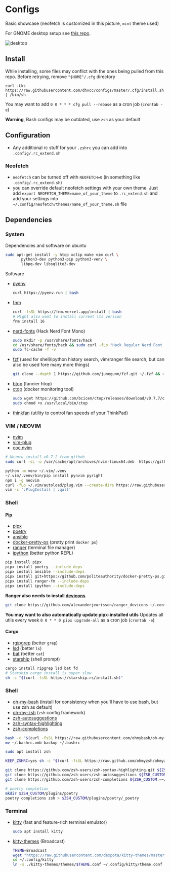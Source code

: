 # Configs

Basic showcase (neofetch is customized in this picture, `mint` theme used)

For GNOME desktop setup see [this repo](https://github.com/dhvcc/desktop).

![desktop](https://user-images.githubusercontent.com/18076967/186787936-8ff80282-5e4e-4643-b1cd-4f3ac0a6d140.png)

## Install

While installing, some files may conflict with the ones being pulled from this repo. Before retrying, remove `"$HOME"/.cfg` directory

```shell
curl -Lks https://raw.githubusercontent.com/dhvcc/configs/master/.cfg/install.sh | /bin/sh
```

You may want to add
`0 0 * * * cfg pull --rebase` as a cron job (`crontab -e`)

**Warning**, Bash configs may be outdated, use `zsh` as your default

## Configuration

- Any additional rc stuff for your `.zshrc` you can add into `.config/.rc_extend.sh`

### Neofetch
- `neofetch` can be turned off with `NEOFETCH=0` (in something like `.config/.rc_extend.sh`)
- you can override default neofetch settings with your own theme. Just add `export NEOFETCH_THEME=name_of_your_theme` to `.rc_extend.sh` and add your settings into `~/.config/neofetch/themes/name_of_your_theme.sh` file

## Dependencies

### System

Dependencies and software on ubuntu

```bash
sudo apt-get install -y htop xclip make vim curl \
       python3-dev python3-pip python3-venv \
       libpq-dev libsqlite3-dev
```

Software

- [pyenv](https://github.com/pyenv/pyenv-installer)
  ```bash
  curl https://pyenv.run | bash
  ```
- [fnm](https://github.com/Schniz/fnm)
  ```bash
  curl -fsSL https://fnm.vercel.app/install | bash
  # Might also want to install current lts version
  fnm install 16
  ```
- [nerd-fonts](https://github.com/ryanoasis/nerd-fonts) (Hack Nerd Font Mono)
  ```bash
  sudo mkdir -p /usr/share/fonts/hack
  cd /usr/share/fonts/hack && sudo curl -fLo "Hack Regular Nerd Font Complete Mono.ttf" https://github.com/ryanoasis/nerd-fonts/raw/master/patched-fonts/Hack/Regular/complete/Hack%20Regular%20Nerd%20Font%20Complete%20Mono.ttf
  sudo fc-cache -f -v
  ```
- [fzf](https://github.com/junegunn/fzf) (used for shell/ipython history search, vim/ranger file search, but can also be used fore many more things)
  ```bash
  git clone --depth 1 https://github.com/junegunn/fzf.git ~/.fzf && ~/.fzf/install --all
  ```
- [btop](https://github.com/aristocratos/btop) (fancier htop)
- [ctop](https://github.com/bcicen/ctop) (docker monitoring tool)
  ```bash
  sudo wget https://github.com/bcicen/ctop/releases/download/v0.7.7/ctop-0.7.7-linux-amd64 -O /usr/local/bin/ctop
  sudo chmod +x /usr/local/bin/ctop
  ```
- [thinkfan](https://github.com/vmatare/thinkfan) (utility to control fan speeds of your ThinkPad)

### VIM / NEOVIM

- [nvim](https://github.com/neovim/neovim)
- [vim-plug](https://github.com/junegunn/vim-plug)
- [coc.nvim](https://github.com/neoclide/coc.nvim)

```bash
# Ubuntu install v0.7.2 from github
sudo curl -sL -o /var/cache/apt/archives/nvim-linux64.deb  https://github.com/neovim/neovim/releases/download/v0.7.2/nvim-linux64.deb && sudo dpkg -i /var/cache/apt/archives/nvim-linux64.deb

python -m venv ~/.vim/.venv
~/.vim/.venv/bin/pip install pynvim pyright
npm i -g neovim
curl -fLo ~/.vim/autoload/plug.vim --create-dirs https://raw.githubusercontent.com/junegunn/vim-plug/master/plug.vim
vim -c ':PlugInstall | :qall'
```

### Shell

#### Pip

- [pipx](https://github.com/pypa/pipx)
- [poetry](https://github.com/python-poetry/poetry)
- [ansible](https://github.com/ansible/ansible)
- [docker-pretty-ps](https://github.com/politeauthority/docker-pretty-ps) (pretty print `docker ps`)
- [ranger](https://github.com/ranger/ranger) (terminal file manager)
- [ipython](https://github.com/ipython/ipython) (better python REPL)


```bash
pip install pipx
pipx install poetry --include-deps
pipx install ansible --include-deps
pipx install git+https://github.com/politeauthority/docker-pretty-ps.git#egg=docker-pretty-ps
pipx install ranger-fm --include-deps
pipx install ipython --include-deps
```

**Ranger also needs to install [devicons](https://github.com/alexanderjeurissen/ranger_devicons)**

```bash
git clone https://github.com/alexanderjeurissen/ranger_devicons ~/.config/ranger/plugins/ranger_devicons
```

**You may want to also automatically update pipx-installed utils**
Updates all utils every week
`0 0 * * 0 pipx upgrade-all` as a cron job (`crontab -e`)

#### Cargo

- [rgipgrep](https://github.com/BurntSushi/ripgrep) (better `grep`)
- [lsd](https://github.com/Peltoche/lsd) (better `ls`)
- [bat](https://github.com/sharkdp/bat) (better `cat`)
- [starship](https://starship.rs/) (shell prompt)

```bash
cargo install ripgrep lsd bat fd
# Starship cargo install is super slow
sh -c "$(curl -fsSL https://starship.rs/install.sh)"
```

### Shell

- [oh-my-bash](https://github.com/ohmybash/oh-my-bash) (install for consistency when you'll have to use bash, but use zsh as default)
- [oh-my-zsh](https://github.com/ohmyzsh/ohmyzsh) (`zsh` config framework)
- [zsh-autosuggestions](https://github.com/zsh-users/zsh-autosuggestions)
- [zsh-syntax-highlighting](https://github.com/zsh-users/zsh-syntax-highlighting)
- [zsh-completions](https://github.com/zsh-users/zsh-completions)

```bash
bash -c "$(curl -fsSL https://raw.githubusercontent.com/ohmybash/oh-my-bash/master/tools/install.sh)"
mv ~/.bashrc.omb-backup ~/.bashrc

sudo apt install zsh

KEEP_ZSHRC=yes sh -c "$(curl -fsSL https://raw.github.com/ohmyzsh/ohmyzsh/master/tools/install.sh)"

git clone https://github.com/zsh-users/zsh-syntax-highlighting.git ${ZSH_CUSTOM:-~/.oh-my-zsh/custom}/plugins/zsh-syntax-highlighting
git clone https://github.com/zsh-users/zsh-autosuggestions ${ZSH_CUSTOM:-~/.oh-my-zsh/custom}/plugins/zsh-autosuggestions
git clone https://github.com/zsh-users/zsh-completions ${ZSH_CUSTOM:=~/.oh-my-zsh/custom}/plugins/zsh-completions

# poetry completion
mkdir $ZSH_CUSTOM/plugins/poetry
poetry completions zsh > $ZSH_CUSTOM/plugins/poetry/_poetry
```

### Terminal

- [kitty](https://github.com/kovidgoyal/kitty) (fast and feature-rich terminal emulator)
  ```bash
  sudo apt install kitty
  ```
- [kitty-themes](https://github.com/dexpota/kitty-themes) (Broadcast)

    ```bash
    THEME=Broadcast
    wget "https://raw.githubusercontent.com/dexpota/kitty-themes/master/themes/$THEME.conf" -P ~/.config/kitty/kitty-themes/themes
    cd ~/.config/kitty
    ln -s ./kitty-themes/themes/$THEME.conf ~/.config/kitty/theme.conf
    ```
